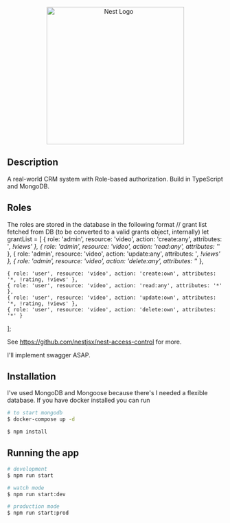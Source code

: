 <p align="center">
  <a href="http://nestjs.com/" target="blank"><img src="https://nestjs.com/img/logo_text.svg" width="320" alt="Nest Logo" /></a>
</p>


## Description

A real-world CRM system with Role-based authorization.
Build in TypeScript and MongoDB.


## Roles
The roles are stored in the database in the following format 
// grant list fetched from DB (to be converted to a valid grants object, internally)
let grantList = [
    { role: 'admin', resource: 'video', action: 'create:any', attributes: '*, !views' },
    { role: 'admin', resource: 'video', action: 'read:any', attributes: '*' },
    { role: 'admin', resource: 'video', action: 'update:any', attributes: '*, !views' },
    { role: 'admin', resource: 'video', action: 'delete:any', attributes: '*' },

    { role: 'user', resource: 'video', action: 'create:own', attributes: '*, !rating, !views' },
    { role: 'user', resource: 'video', action: 'read:any', attributes: '*' },
    { role: 'user', resource: 'video', action: 'update:own', attributes: '*, !rating, !views' },
    { role: 'user', resource: 'video', action: 'delete:own', attributes: '*' }
];

See https://github.com/nestjsx/nest-access-control for more.


I'll implement swagger ASAP.

## Installation

I've used MongoDB and Mongoose because there's I needed a flexible database. If you have docker installed you can run

```bash
# to start mongodb
$ docker-compose up -d
```


```bash
$ npm install
```

## Running the app

```bash
# development
$ npm run start

# watch mode
$ npm run start:dev

# production mode
$ npm run start:prod
```
